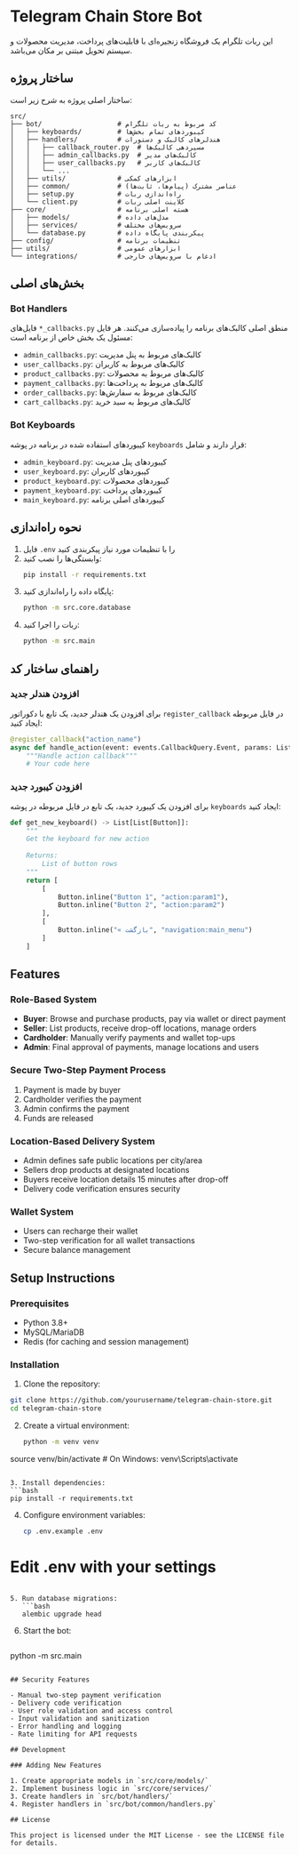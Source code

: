 # Telegram Chain Store Bot

این ربات تلگرام یک فروشگاه زنجیره‌ای با قابلیت‌های پرداخت، مدیریت محصولات و سیستم تحویل مبتنی بر مکان می‌باشد.

## ساختار پروژه

ساختار اصلی پروژه به شرح زیر است:

```
src/
├── bot/                   # کد مربوط به ربات تلگرام
│   ├── keyboards/         # کیبوردهای تمام بخش‌ها
│   ├── handlers/          # هندلرهای کالبک و دستورات
│   │   ├── callback_router.py  # مسیردهی کالبک‌ها
│   │   ├── admin_callbacks.py  # کالبک‌های مدیر
│   │   ├── user_callbacks.py   # کالبک‌های کاربر
│   │   └── ...
│   ├── utils/             # ابزارهای کمکی
│   ├── common/            # عناصر مشترک (پیام‌ها، ثابت‌ها)
│   ├── setup.py           # راه‌اندازی ربات
│   └── client.py          # کلاینت اصلی ربات
├── core/                  # هسته اصلی برنامه
│   ├── models/            # مدل‌های داده
│   ├── services/          # سرویس‌های مختلف
│   └── database.py        # پیکربندی پایگاه داده
├── config/                # تنظیمات برنامه
├── utils/                 # ابزارهای عمومی
└── integrations/          # ادغام با سرویس‌های خارجی
```

## بخش‌های اصلی

### Bot Handlers

فایل‌های `*_callbacks.py` منطق اصلی کالبک‌های برنامه را پیاده‌سازی می‌کنند. هر فایل مسئول یک بخش خاص از برنامه است:

- `admin_callbacks.py`: کالبک‌های مربوط به پنل مدیریت
- `user_callbacks.py`: کالبک‌های مربوط به کاربران
- `product_callbacks.py`: کالبک‌های مربوط به محصولات
- `payment_callbacks.py`: کالبک‌های مربوط به پرداخت‌ها
- `order_callbacks.py`: کالبک‌های مربوط به سفارش‌ها
- `cart_callbacks.py`: کالبک‌های مربوط به سبد خرید

### Bot Keyboards

کیبوردهای استفاده شده در برنامه در پوشه `keyboards` قرار دارند و شامل:

- `admin_keyboard.py`: کیبوردهای پنل مدیریت
- `user_keyboard.py`: کیبوردهای کاربران
- `product_keyboard.py`: کیبوردهای محصولات
- `payment_keyboard.py`: کیبوردهای پرداخت
- `main_keyboard.py`: کیبوردهای اصلی برنامه

## نحوه راه‌اندازی

1. فایل `.env` را با تنظیمات مورد نیاز پیکربندی کنید
2. وابستگی‌ها را نصب کنید:
   ```bash
   pip install -r requirements.txt
   ```
3. پایگاه داده را راه‌اندازی کنید:
   ```bash
   python -m src.core.database
   ```
4. ربات را اجرا کنید:
   ```bash
   python -m src.main
   ```

## راهنمای ساختار کد

### افزودن هندلر جدید

برای افزودن یک هندلر جدید، یک تابع با دکوراتور `register_callback` در فایل مربوطه ایجاد کنید:

```python
@register_callback("action_name")
async def handle_action(event: events.CallbackQuery.Event, params: List[str]) -> None:
    """Handle action callback"""
    # Your code here
```

### افزودن کیبورد جدید

برای افزودن یک کیبورد جدید، یک تابع در فایل مربوطه در پوشه `keyboards` ایجاد کنید:

```python
def get_new_keyboard() -> List[List[Button]]:
    """
    Get the keyboard for new action
    
    Returns:
        List of button rows
    """
    return [
        [
            Button.inline("Button 1", "action:param1"),
            Button.inline("Button 2", "action:param2")
        ],
        [
            Button.inline("« بازگشت", "navigation:main_menu")
        ]
    ]
```

## Features

### Role-Based System
- **Buyer**: Browse and purchase products, pay via wallet or direct payment
- **Seller**: List products, receive drop-off locations, manage orders
- **Cardholder**: Manually verify payments and wallet top-ups
- **Admin**: Final approval of payments, manage locations and users

### Secure Two-Step Payment Process
1. Payment is made by buyer
2. Cardholder verifies the payment
3. Admin confirms the payment
4. Funds are released

### Location-Based Delivery System
- Admin defines safe public locations per city/area
- Sellers drop products at designated locations
- Buyers receive location details 15 minutes after drop-off
- Delivery code verification ensures security

### Wallet System
- Users can recharge their wallet
- Two-step verification for all wallet transactions
- Secure balance management

## Setup Instructions

### Prerequisites
- Python 3.8+
- MySQL/MariaDB
- Redis (for caching and session management)

### Installation

1. Clone the repository:
```bash
git clone https://github.com/yourusername/telegram-chain-store.git
cd telegram-chain-store
```

2. Create a virtual environment:
   ```bash
   python -m venv venv
source venv/bin/activate  # On Windows: venv\Scripts\activate
   ```

3. Install dependencies:
   ```bash
   pip install -r requirements.txt
   ```

4. Configure environment variables:
   ```bash
   cp .env.example .env
# Edit .env with your settings
```

5. Run database migrations:
   ```bash
   alembic upgrade head
   ```

6. Start the bot:
   ```bash
python -m src.main
```

## Security Features

- Manual two-step payment verification
- Delivery code verification
- User role validation and access control
- Input validation and sanitization
- Error handling and logging
- Rate limiting for API requests

## Development

### Adding New Features

1. Create appropriate models in `src/core/models/`
2. Implement business logic in `src/core/services/`
3. Create handlers in `src/bot/handlers/`
4. Register handlers in `src/bot/common/handlers.py`

## License

This project is licensed under the MIT License - see the LICENSE file for details.


